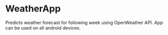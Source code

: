 # WeatherApp
Predicts weather forecast for following week using OpenWeather API. App can be used on all android devices. 
